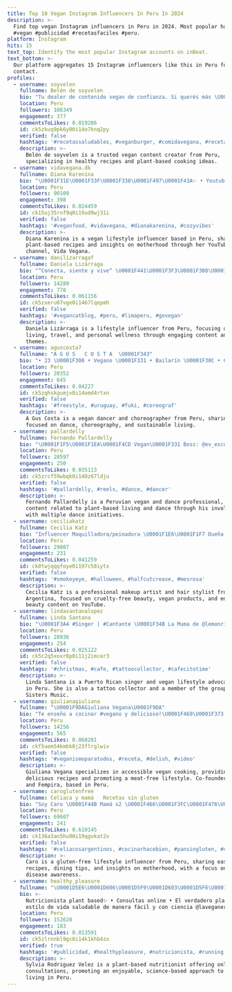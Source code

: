```yaml
---
title: Top 10 Vegan Instagram Influencers In Peru In 2024
description: >-
  Find top vegan Instagram influencers in Peru in 2024. Most popular hashtags:
  #vegan #publicidad #recetasfaciles #peru.
platform: Instagram
hits: 15
text_top: Identify the most popular Instagram accounts on inBeat.
text_bottom: >-
  Our platform aggregates 15 Instagram influencers like this in Peru for you to
  contact.
profiles:
  - username: soyvelen
    fullname: Belén de soyvelen
    bio: "Tu dealer de contenido vegan de confianza. Si querés más \U0001F447\U0001F3FB"
    location: Peru
    followers: 106349
    engagement: 377
    commentsToLikes: 0.019286
    id: ck5zkuq9pk6y00i14o7knq2py
    verified: false
    hashtags: '#recetassaludables, #veganburger, #comidavegana, #recetavegana'
    description: >-
      Belén de soyvelen is a trusted vegan content creator from Peru,
      specializing in healthy recipes and plant-based cooking ideas.
  - username: vidavegana.dk
    fullname: Diana Karenina
    bio: "\U0001F31E\U0001F33F\U0001F338\U0001F497\U0001F43A✨ • Youtube: Vida Vegana • Mamá de Rami y tía de Bubu • Más info. y Recetarios \U0001F31A\U0001F31D"
    location: Peru
    followers: 90109
    engagement: 398
    commentsToLikes: 0.024459
    id: ck15uj35rnf9q0i19ud9wj31i
    verified: false
    hashtags: '#veganfood, #vidavegana, #dianakarenina, #cozyvibes'
    description: >-
      Diana Karenina is a vegan lifestyle influencer based in Peru, sharing
      plant-based recipes and insights on motherhood through her YouTube
      channel, Vida Vegana.
  - username: danilizarragaf
    fullname: Daniela Lizárraga
    bio: "“Conecta, siente y vive“ \U0001F441\U0001F3F3️‍\U0001F308\U0001F49C\U0001F331\U0001F3A5\U0001F483\U0001F970\U0001F6B2\U0001F469\U0001F3FD‍\U0001F373\U0001F3AD✈️\U0001F408\U0001F98B\U0001F341\U0001F344\U0001F3A7✨\U0001F377\U0001F37B\U0001F3D5♉️\U0001F4E2\U0001F1F5\U0001F1EA @vegancatstore"
    location: Peru
    followers: 14289
    engagement: 778
    commentsToLikes: 0.061156
    id: ck5zxeru07vge0i1467lqepmh
    verified: false
    hashtags: '#vegancatblog, #peru, #limaperu, #govegan'
    description: >-
      Daniela Lizárraga is a lifestyle influencer from Peru, focusing on vegan
      living, travel, and personal wellness through engaging content and diverse
      themes.
  - username: aguscosta7
    fullname: "A G U S   C O S T A  \U0001F343"
    bio: "• 23 \U0001F300 • Vegano \U0001F331 • Bailarín \U0001F30C • Coreógrafo \U0001F9E0 • WeiBers \U0001F42F • @sbx_convencion \U0001F40D Zeballos ft Mili Milanss - LA PRESIÓN ⬇️ (Video completo) ⬇️"
    location: Peru
    followers: 20352
    engagement: 645
    commentsToLikes: 0.04227
    id: ck5zqhskqumjv0i14omd4rtxn
    verified: false
    hashtags: '#freestyle, #uruguay, #fuki, #coreograf'
    description: >-
      A Gus Costa is a vegan dancer and choreographer from Peru, sharing content
      focused on dance, choreography, and sustainable living.
  - username: pallardelly
    fullname: Fernando Pallardelly
    bio: "\U0001F1F5\U0001F1EA\U0001F4CD Vegan\U0001F331 Boss: @ev_escueladebaile \U0001F340 @yankenpo.m ☀️"
    location: Peru
    followers: 28597
    engagement: 250
    commentsToLikes: 0.035113
    id: ck5zrcf59wbqk0i140z67ldju
    verified: false
    hashtags: '#pallardelly, #reels, #dance, #dancer'
    description: >-
      Fernando Pallardelly is a Peruvian vegan and dance professional, sharing
      content related to plant-based living and dance through his involvement
      with multiple dance initiatives.
  - username: ceciliakatz
    fullname: Cecilia Katz
    bio: "Influencer Maquilladora/peinadora \U0001F1E6\U0001F1F7 Dueña de CKM Makeup Youtube: #ceciliakatz Por cursos y productos: @ckmmakeup Animal Lover #VEGAN #CRUELTYFREE"
    location: Peru
    followers: 29007
    engagement: 231
    commentsToLikes: 0.041259
    id: ck0twjqqqfoye0i197c58iytx
    verified: false
    hashtags: '#smokeyeye, #halloween, #halfcutcrease, #mesrosa'
    description: >-
      Cecilia Katz is a professional makeup artist and hair stylist from
      Argentina, focused on cruelty-free beauty, vegan products, and educational
      beauty content on YouTube.
  - username: lindasantanalopez
    fullname: Linda Santana
    bio: "\U0001F3A4 #Singer | #Cantante \U0001F34B La Muma de @lemonricci \U0001F1F5\U0001F1F7 #PuertoRico \U0001F49A #Vegan #veganlifestyle \U0001F52E 1/3 @witchsistersmusic \U0001F3B6 \U0001F58A#TattooCollector #tattooed"
    location: Peru
    followers: 28936
    engagement: 254
    commentsToLikes: 0.025122
    id: ck5c2q5xoxr6p0i11j2imcer3
    verified: false
    hashtags: '#christmas, #cafe, #tattoocollector, #cafecitotime'
    description: >-
      Linda Santana is a Puerto Rican singer and vegan lifestyle advocate based
      in Peru. She is also a tattoo collector and a member of the group Witch
      Sisters Music.
  - username: giulianagiuliana
    fullname: "\U0001F9DAGiuliana Vegana\U0001F9DA"
    bio: "Te enseño a cocinar #vegano y delicioso!\U0001F469‍\U0001F373 \U0001F49A Aprende a llevar una vida sin carne \U0001F3A5 Hago recetas accesibles ❤️ Co-founder @muru_oficial & @fempira"
    location: Peru
    followers: 14256
    engagement: 565
    commentsToLikes: 0.068281
    id: ckf5uem54kmbk0j23flrglwiv
    verified: false
    hashtags: '#veganismoparatodos, #receta, #delish, #video'
    description: >-
      Giuliana Vegana specializes in accessible vegan cooking, providing
      delicious recipes and promoting a meat-free lifestyle. Co-founder of Muru
      and Fempira, based in Peru.
  - username: caroglutenfree
    fullname: Celiaca y mamá   Recetas sin gluten
    bio: "Soy Caro \U0001F44B Mamá x2 \U0001F466\U0001F3FC\U0001F476\U0001F3FB Celiaca desde que tengo 1 año\U0001F6AB\U0001F33E Recetas Fáciles,Tips,lugares para comer y maternidad \U0001F973‼️"
    location: Peru
    followers: 69607
    engagement: 241
    commentsToLikes: 0.610145
    id: ck136a3an5hu90i19qgvkat2v
    verified: false
    hashtags: '#celiacosargentinos, #cocinarhacebien, #pansingluten, #celiaquia'
    description: >-
      Caro is a gluten-free lifestyle influencer from Peru, sharing easy
      recipes, dining tips, and insights on motherhood, with a focus on celiac
      disease awareness.
  - username: healthy_pleasure
    fullname: "\U0001D5E6\U0001D606\U0001D5F9\U0001D603\U0001D5F6\U0001D5EE \U0001D5E5\U0001D5FC\U0001D5F1\U0001D5FF\U0001D5F6\U0001D5F4\U0001D602\U0001D5F2\U0001D607 \U0001D5E9\U0001D5F2\U0001D5F9\U0001D5F2\U0001D607"
    bio: >-
      Nutricionista plant based✨ • Consultas online • El verdadero placer a un
      estilo de vida saludable de manera fácil y con ciencia @laveganeria.pe
    location: Peru
    followers: 152628
    engagement: 183
    commentsToLikes: 0.013591
    id: ck5zlrnnbl9gc0i14k1khb4zx
    verified: true
    hashtags: '#publicidad, #healthypleasure, #nutricionista, #running'
    description: >-
      Sylvia Rodriguez Velez is a plant-based nutritionist offering online
      consultations, promoting an enjoyable, science-based approach to healthy
      living in Peru.
---
```


